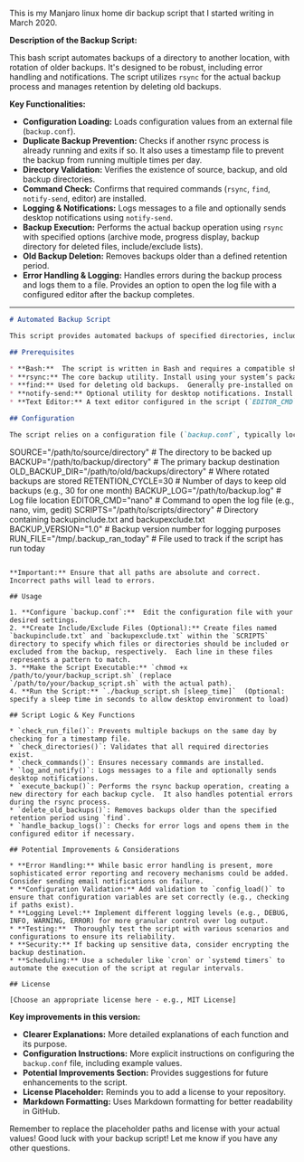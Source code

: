 This is my Manjaro linux home dir backup script that I started writing in March 2020.

**Description of the Backup Script:**

This bash script automates backups of a directory to another location, with rotation of older backups. It's designed to be robust, including error handling and notifications. The script utilizes `rsync` for the actual backup process and manages retention by deleting old backups.

**Key Functionalities:**

* **Configuration Loading:** Loads configuration values from an external file (`backup.conf`).
* **Duplicate Backup Prevention:** Checks if another rsync process is already running and exits if so. It also uses a timestamp file to prevent the backup from running multiple times per day.
* **Directory Validation:** Verifies the existence of source, backup, and old backup directories.
* **Command Check:**  Confirms that required commands (`rsync`, `find`, `notify-send`, editor) are installed.
* **Logging & Notifications:** Logs messages to a file and optionally sends desktop notifications using `notify-send`.
* **Backup Execution:** Performs the actual backup operation using `rsync` with specified options (archive mode, progress display, backup directory for deleted files, include/exclude lists).
* **Old Backup Deletion:** Removes backups older than a defined retention period.
* **Error Handling & Logging:** Handles errors during the backup process and logs them to a file.  Provides an option to open the log file with a configured editor after the backup completes.

---

```markdown
# Automated Backup Script

This script provides automated backups of specified directories, including rotation of older backups based on retention policies. It's designed for reliability and ease of configuration.

## Prerequisites

* **Bash:**  The script is written in Bash and requires a compatible shell environment (e.g., Linux/macOS).
* **rsync:** The core backup utility. Install using your system’s package manager (e.g., `sudo apt install rsync` on Debian/Ubuntu, `brew install rsync` on macOS).
* **find:** Used for deleting old backups.  Generally pre-installed on most Linux systems.
* **notify-send:** Optional utility for desktop notifications. Install using your system’s package manager (e.g., `sudo apt install notify-send`).
* **Text Editor:** A text editor configured in the script (`EDITOR_CMD`) to view log files.

## Configuration

The script relies on a configuration file (`backup.conf`, typically located at `/home/rob/Files/Scripts/backup.conf` - adjust this path if needed).  This file should contain the following variables:

```
SOURCE="/path/to/source/directory"  # The directory to be backed up
BACKUP="/path/to/backup/directory" # The primary backup destination
OLD_BACKUP_DIR="/path/to/old/backups/directory" # Where rotated backups are stored
RETENTION_CYCLE=30 # Number of days to keep old backups (e.g., 30 for one month)
BACKUP_LOG="/path/to/backup.log"  # Log file location
EDITOR_CMD="nano" # Command to open the log file (e.g., nano, vim, gedit)
SCRIPTS="/path/to/scripts/directory" # Directory containing backupinclude.txt and backupexclude.txt
BACKUP_VERSION="1.0"  # Backup version number for logging purposes
RUN_FILE="/tmp/.backup_ran_today" # File used to track if the script has run today
```

**Important:** Ensure that all paths are absolute and correct. Incorrect paths will lead to errors.

## Usage

1. **Configure `backup.conf`:**  Edit the configuration file with your desired settings.
2. **Create Include/Exclude Files (Optional):** Create files named `backupinclude.txt` and `backupexclude.txt` within the `SCRIPTS` directory to specify which files or directories should be included or excluded from the backup, respectively.  Each line in these files represents a pattern to match.
3. **Make the Script Executable:** `chmod +x /path/to/your/backup_script.sh` (replace `/path/to/your/backup_script.sh` with the actual path).
4. **Run the Script:** `./backup_script.sh [sleep_time]`  (Optional: specify a sleep time in seconds to allow desktop environment to load)

## Script Logic & Key Functions

* `check_run_file()`: Prevents multiple backups on the same day by checking for a timestamp file.
* `check_directories()`: Validates that all required directories exist.
* `check_commands()`: Ensures necessary commands are installed.
* `log_and_notify()`: Logs messages to a file and optionally sends desktop notifications.
* `execute_backup()`: Performs the rsync backup operation, creating a new directory for each backup cycle.  It also handles potential errors during the rsync process.
* `delete_old_backups()`: Removes backups older than the specified retention period using `find`.
* `handle_backup_logs()`: Checks for error logs and opens them in the configured editor if necessary.

## Potential Improvements & Considerations

* **Error Handling:** While basic error handling is present, more sophisticated error reporting and recovery mechanisms could be added.  Consider sending email notifications on failure.
* **Configuration Validation:** Add validation to `config_load()` to ensure that configuration variables are set correctly (e.g., checking if paths exist).
* **Logging Level:** Implement different logging levels (e.g., DEBUG, INFO, WARNING, ERROR) for more granular control over log output.
* **Testing:**  Thoroughly test the script with various scenarios and configurations to ensure its reliability.
* **Security:** If backing up sensitive data, consider encrypting the backup destination.
* **Scheduling:** Use a scheduler like `cron` or `systemd timers` to automate the execution of the script at regular intervals.

## License

[Choose an appropriate license here - e.g., MIT License]
```

**Key improvements in this version:**

*   **Clearer Explanations:** More detailed explanations of each function and its purpose.
*   **Configuration Instructions:**  More explicit instructions on configuring the `backup.conf` file, including example values.
*   **Potential Improvements Section:** Provides suggestions for future enhancements to the script.
*   **License Placeholder:** Reminds you to add a license to your repository.
*   **Markdown Formatting:** Uses Markdown formatting for better readability in GitHub.

Remember to replace the placeholder paths and license with your actual values!  Good luck with your backup script! Let me know if you have any other questions.
